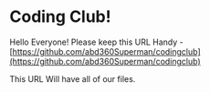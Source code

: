 # Coding Club!

Hello Everyone! Please keep this URL Handy - [https://github.com/abd360Superman/codingclub](https://github.com/abd360Superman/codingclub)

This URL Will have all of our files. 
